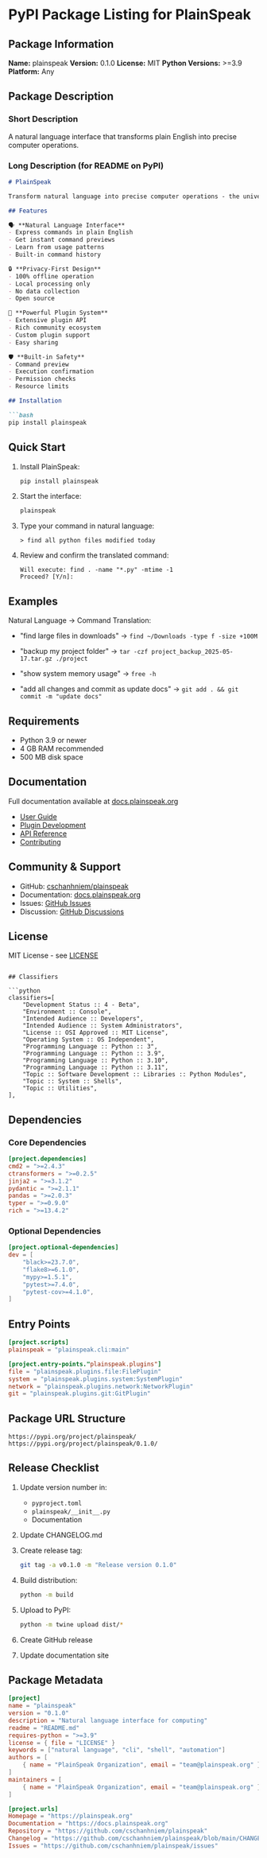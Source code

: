 # PyPI Package Listing for PlainSpeak

## Package Information

**Name:** plainspeak
**Version:** 0.1.0
**License:** MIT
**Python Versions:** >=3.9
**Platform:** Any

## Package Description

### Short Description
A natural language interface that transforms plain English into precise computer operations.

### Long Description (for README on PyPI)
```markdown
# PlainSpeak

Transform natural language into precise computer operations - the universal interface for your machine.

## Features

🗣️ **Natural Language Interface**
- Express commands in plain English
- Get instant command previews
- Learn from usage patterns
- Built-in command history

🔒 **Privacy-First Design**
- 100% offline operation
- Local processing only
- No data collection
- Open source

🔌 **Powerful Plugin System**
- Extensive plugin API
- Rich community ecosystem
- Custom plugin support
- Easy sharing

🛡️ **Built-in Safety**
- Command preview
- Execution confirmation
- Permission checks
- Resource limits

## Installation

```bash
pip install plainspeak
```

## Quick Start

1. Install PlainSpeak:
   ```bash
   pip install plainspeak
   ```

2. Start the interface:
   ```bash
   plainspeak
   ```

3. Type your command in natural language:
   ```
   > find all python files modified today
   ```

4. Review and confirm the translated command:
   ```
   Will execute: find . -name "*.py" -mtime -1
   Proceed? [Y/n]:
   ```

## Examples

Natural Language → Command Translation:

- "find large files in downloads" →
  `find ~/Downloads -type f -size +100M`

- "backup my project folder" →
  `tar -czf project_backup_2025-05-17.tar.gz ./project`

- "show system memory usage" →
  `free -h`

- "add all changes and commit as update docs" →
  `git add . && git commit -m "update docs"`

## Requirements

- Python 3.9 or newer
- 4 GB RAM recommended
- 500 MB disk space

## Documentation

Full documentation available at [docs.plainspeak.org](https://docs.plainspeak.org)

- [User Guide](https://docs.plainspeak.org/guide)
- [Plugin Development](https://docs.plainspeak.org/plugins)
- [API Reference](https://docs.plainspeak.org/api)
- [Contributing](https://docs.plainspeak.org/contributing)

## Community & Support

- GitHub: [cschanhniem/plainspeak](https://github.com/cschanhniem/plainspeak)
- Documentation: [docs.plainspeak.org](https://docs.plainspeak.org)
- Issues: [GitHub Issues](https://github.com/cschanhniem/plainspeak/issues)
- Discussion: [GitHub Discussions](https://github.com/cschanhniem/plainspeak/discussions)

## License

MIT License - see [LICENSE](https://github.com/cschanhniem/plainspeak/blob/main/LICENSE)
```

## Classifiers

```python
classifiers=[
    "Development Status :: 4 - Beta",
    "Environment :: Console",
    "Intended Audience :: Developers",
    "Intended Audience :: System Administrators",
    "License :: OSI Approved :: MIT License",
    "Operating System :: OS Independent",
    "Programming Language :: Python :: 3",
    "Programming Language :: Python :: 3.9",
    "Programming Language :: Python :: 3.10",
    "Programming Language :: Python :: 3.11",
    "Topic :: Software Development :: Libraries :: Python Modules",
    "Topic :: System :: Shells",
    "Topic :: Utilities",
],
```

## Dependencies

### Core Dependencies
```toml
[project.dependencies]
cmd2 = ">=2.4.3"
ctransformers = ">=0.2.5"
jinja2 = ">=3.1.2"
pydantic = ">=2.1.1"
pandas = ">=2.0.3"
typer = ">=0.9.0"
rich = ">=13.4.2"
```

### Optional Dependencies
```toml
[project.optional-dependencies]
dev = [
    "black>=23.7.0",
    "flake8>=6.1.0",
    "mypy>=1.5.1",
    "pytest>=7.4.0",
    "pytest-cov>=4.1.0",
]
```

## Entry Points
```toml
[project.scripts]
plainspeak = "plainspeak.cli:main"

[project.entry-points."plainspeak.plugins"]
file = "plainspeak.plugins.file:FilePlugin"
system = "plainspeak.plugins.system:SystemPlugin"
network = "plainspeak.plugins.network:NetworkPlugin"
git = "plainspeak.plugins.git:GitPlugin"
```

## Package URL Structure
```
https://pypi.org/project/plainspeak/
https://pypi.org/project/plainspeak/0.1.0/
```

## Release Checklist

1. Update version number in:
   - `pyproject.toml`
   - `plainspeak/__init__.py`
   - Documentation

2. Update CHANGELOG.md

3. Create release tag:
   ```bash
   git tag -a v0.1.0 -m "Release version 0.1.0"
   ```

4. Build distribution:
   ```bash
   python -m build
   ```

5. Upload to PyPI:
   ```bash
   python -m twine upload dist/*
   ```

6. Create GitHub release

7. Update documentation site

## Package Metadata
```toml
[project]
name = "plainspeak"
version = "0.1.0"
description = "Natural language interface for computing"
readme = "README.md"
requires-python = ">=3.9"
license = { file = "LICENSE" }
keywords = ["natural language", "cli", "shell", "automation"]
authors = [
    { name = "PlainSpeak Organization", email = "team@plainspeak.org" }
]
maintainers = [
    { name = "PlainSpeak Organization", email = "team@plainspeak.org" }
]

[project.urls]
Homepage = "https://plainspeak.org"
Documentation = "https://docs.plainspeak.org"
Repository = "https://github.com/cschanhniem/plainspeak"
Changelog = "https://github.com/cschanhniem/plainspeak/blob/main/CHANGELOG.md"
Issues = "https://github.com/cschanhniem/plainspeak/issues"
